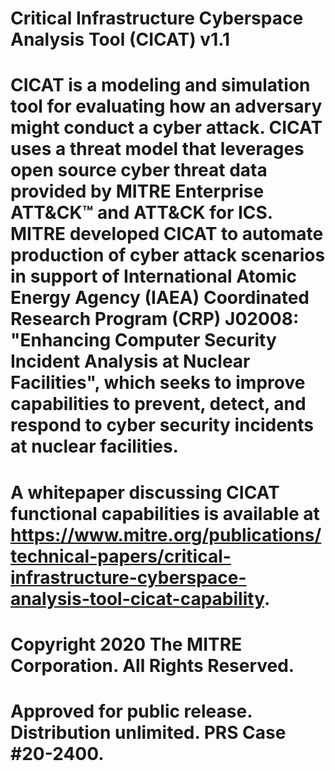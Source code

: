 # Critical Infrastructure Cyberspace Analysis Tool (CICAT) v1.1
# CICAT is a modeling and simulation tool for evaluating how an adversary might conduct a cyber attack. CICAT uses a threat model that leverages open source cyber threat data provided by MITRE Enterprise ATT&CK™ and ATT&CK for ICS. MITRE developed CICAT to automate production of cyber attack scenarios in support of International Atomic Energy Agency (IAEA) Coordinated Research Program (CRP) J02008: "Enhancing Computer Security Incident Analysis at Nuclear Facilities", which seeks to improve capabilities to prevent, detect, and respond to cyber security incidents at nuclear facilities. 
# A whitepaper discussing CICAT functional capabilities is available at https://www.mitre.org/publications/technical-papers/critical-infrastructure-cyberspace-analysis-tool-cicat-capability. 
# Copyright 2020 The MITRE Corporation. All Rights Reserved. 
# Approved for public release. Distribution unlimited. PRS Case #20-2400.
